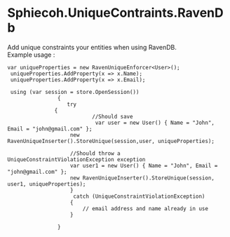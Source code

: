 Sphiecoh.UniqueContraints.RavenDb
=================================
Add unique constraints your entities when using RavenDB.
<br/>
Example usage : 


~~~~
var uniqueProperties = new RavenUniqueEnforcer<User>();
 uniqueProperties.AddProperty(x => x.Name);
 uniqueProperties.AddProperty(x => x.Email);
 
 using (var session = store.OpenSession())
				{
				   try
               {
					       //Should save
					        var user = new User() { Name = "John", Email = "john@gmail.com" };
                    new RavenUniqueInserter().StoreUnique(session,user, uniqueProperties);

                    //Should throw a UniqueConstraintViolationException exception 
                    var user1 = new User() { Name = "John", Email = "john@gmail.com" };
                    new RavenUniqueInserter().StoreUnique(session, user1, uniqueProperties);
                    }
                     catch (UniqueConstraintViolationException)
                    {
                        // email address and name already in use 
                    }
										
				}
~~~~
	
